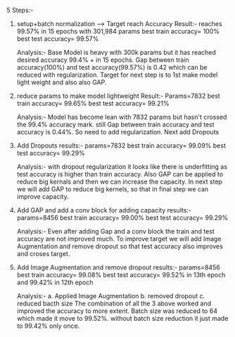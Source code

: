 5 Steps:-

1. setup+batch normalization --> Target reach Accuracy
	Result:- reaches 99.57% in 15 epochs with 301,984 params
	best train accuracy= 100%
	best test accuracy= 99.57%
	
	Analysis:-
	Base Model is heavy with 300k params but it has reached desired accuracy 99.4% + in 15 epochs.
	Gap between train accuracy(100%) and test accuracy(99.57%) is 0.42 which can be reduced with regularization.
	Target for next step is to 1st make model light weight and also also GAP.
	
2. reduce params to make model lightweight
	Result:-
	Params=7832
	best train accuracy= 99.65%
	best test accuracy= 99.21%
	
	Analysis:-
	Model has become lean with 7832 params but hasn't crossed the 99.4% accuracy mark.
	still Gap between train accuracy and test accuracy is 0.44%. So need to add regularization.
	Next add Dropouts

3. Add 	Dropouts
	results:-
	params=7832
	best train accuracy= 99.09%
	best test accuracy= 99.29%
	
	Analysis:-
	with dropout regularization it looks like there is underfitting as test accuracy is higher than train accuracy.
	Also GAP can be applied to reduce big kernals and then we can increase the capacity.
	In next step we will add GAP to reduce big kernels, so that in final step we can improve capacity.

4. Add GAP and add a conv block for adding capacity
	results:-
	params=8456
	best train accuracy= 99.00%
	best test accuracy= 99.29%
	
	Analysis:-
	Even after adding Gap and a conv block the train and test accuracy are not improved much.
	To improve target we will add Image Augmentation and remove dropout so that test accuracy also improves and croses target.
	

5. Add Image Augmentation and remove dropout
	results:-
	params=8456
	best train accuracy= 99.08%
	best test accuracy= 99.52% in 13th epoch and 99.42% in 12th epoch
	
	Analysis:-
	a. Applied Image Augmentation
	b. removed dropout
	c. reduced bacth size
	The combination of all the 3 above worked and improved the accuracy to more extent. Batch size was reduced to 64 which made it move to 99.52%. without batch size reduction it just made to 99.42% only once.
	